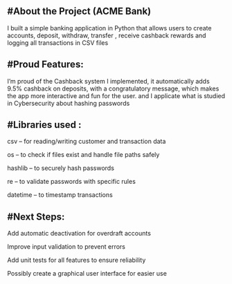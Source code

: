 #About the Project (ACME Bank)
-----------------------------------------------------
I built a simple banking application in Python that allows users to create accounts, deposit, withdraw, transfer , receive cashback rewards and logging all transactions in CSV files

#Proud Features:
-----------------------------------------------------
I’m proud of the Cashback system I implemented, it automatically adds 9.5% cashback on deposits, with a congratulatory message, which makes the app more interactive and fun for the user.
and I applicate what is studied in Cybersecurity about hashing passwords 

#Libraries used :
--------------------------------------------------------------------
csv – for reading/writing customer and transaction data

os – to check if files exist and handle file paths safely

hashlib – to securely hash passwords

re – to validate passwords with specific rules

datetime – to timestamp transactions


#Next Steps:
-------------------------------------------------------
Add automatic deactivation for overdraft accounts

Improve input validation to prevent errors

Add unit tests for all features to ensure reliability

Possibly create a graphical user interface for easier use

